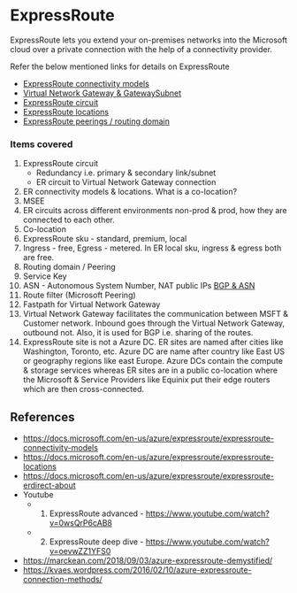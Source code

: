 # ExpressRoute
ExpressRoute lets you extend your on-premises networks into the Microsoft cloud over a private connection with the help of a connectivity provider. 

Refer the below mentioned links for details on ExpressRoute
* [ExpressRoute connectivity models](ExpressRoute-connectivity-models.pdf)
* [Virtual Network Gateway & GatewaySubnet](virtual-network-gateway.md)
* [ExpressRoute circuit](expressroute.md)
* [ExpressRoute locations](expressroute-locations.md)
* [ExpressRoute peerings / routing domain](expressroute-peering.md)

### Items covered
1. ExpressRoute circuit
    * Redundancy i.e. primary & secondary link/subnet
    * ER circuit to Virtual Network Gateway connection
2. ER connectivity models & locations. What is a co-location?
3. MSEE
4. ER circuits across different environments non-prod & prod, how they are connected to each other.
5. Co-location
6. ExpressRoute sku - standard, premium, local
7. Ingress - free, Egress - metered. In ER local sku, ingress & egress both are free. 
8. Routing domain / Peering
9. Service Key 
10. ASN - Autonomous System Number, NAT public IPs [BGP & ASN](https://github.bns/abhinabsarkar/networking-basics/blob/main/concepts/bgp-how-it-works.md)
11. Route filter (Microsoft Peering)
12. Fastpath for Virtual Network Gateway
13. Virtual Network Gateway facilitates the communication between MSFT & Customer network. Inbound goes through the Virtual Network Gateway, outbound not. Also, it is used for BGP i.e. sharing of the routes.
14. ExpressRoute site is not a Azure DC. ER sites are named after cities like Washington, Toronto, etc. Azure DC are name after country like East US or geography regions like east Europe. Azure DCs contain the compute & storage services whereas ER sites are in a public co-location where the Microsoft & Service Providers like Equinix put their edge routers which are then cross-connected.

## References
* https://docs.microsoft.com/en-us/azure/expressroute/expressroute-connectivity-models
* https://docs.microsoft.com/en-us/azure/expressroute/expressroute-locations
* https://docs.microsoft.com/en-us/azure/expressroute/expressroute-erdirect-about
* Youtube
    * 1. ExpressRoute advanced - https://www.youtube.com/watch?v=0wsQrP6cAB8
    * 2. ExpressRoute deep dive - https://www.youtube.com/watch?v=oevwZZ1YFS0
* https://marckean.com/2018/09/03/azure-expressroute-demystified/
* https://kvaes.wordpress.com/2016/02/10/azure-expressroute-connection-methods/
